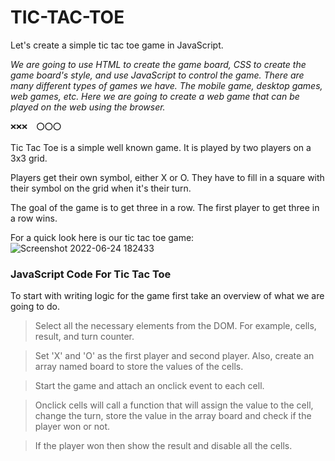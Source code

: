 # TIC-TAC-TOE

Let's create a simple tic tac toe game in JavaScript.

_We are going to use HTML to create the game board, CSS to create the game board's style, and use JavaScript to control the game.
There are many different types of games we have. The mobile game, desktop games, web games, etc. Here we are going to create a web game that can be played on the web using the browser._

`❌❌❌ 
⭕⭕⭕`

Tic Tac Toe is a simple well known game. It is played by two players on a 3x3 grid.

Players get their own symbol, either X or O. They have to fill in a square with their symbol on the grid when it's their turn.

The goal of the game is to get three in a row. The first player to get three in a row wins.

For a quick look here is our tic tac toe game:
![Screenshot 2022-06-24 182433](https://user-images.githubusercontent.com/89247662/175540202-42d32d54-2578-4db7-b763-1b7f3e362736.png)


### JavaScript Code For Tic Tac Toe
To start with writing logic for the game first take an overview of what we are going to do.

> Select all the necessary elements from the DOM. For example, cells, result, and turn counter.

> Set 'X' and 'O' as the first player and second player. Also, create an array named board to store the values of the cells.

> Start the game and attach an onclick event to each cell.

>Onclick cells will call a function that will assign the value to the cell, change the turn, store the value in the array board and check if the player won or not.

>If the player won then show the result and disable all the cells.

